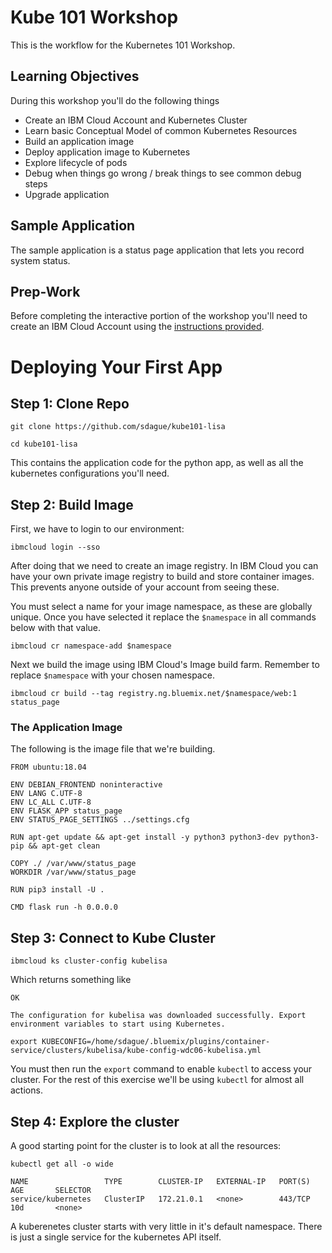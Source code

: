 # Kube 101 Workshop

<style>
    img {
        border: 2px #445588 solid;
    }
    section {
        width: 800px;
    }
    #banner {
        width: 100%;
    }
    nav {
        text-align: left;
    }
    li.tag-h3 {
        padding-left: 8px;
    }
    pre {
        background-color: inherit;
    }
    pre.highlight {
        background-color: #333333;
    }
    code.language-command:before {
        content: "> ";
    }
    code.language-command,
    code.language-output {
        background-color: inherit;
        color: inherit;
    }
</style>

This is the workflow for the Kubernetes 101 Workshop.

## Learning Objectives

During this workshop you'll do the following things

- Create an IBM Cloud Account and Kubernetes Cluster
- Learn basic Conceptual Model of common Kubernetes Resources
- Build an application image
- Deploy application image to Kubernetes
- Explore lifecycle of pods
- Debug when things go wrong / break things to see common debug steps
- Upgrade application

## Sample Application

The sample application is a status page application that lets you
record system status.

## Prep-Work

Before completing the interactive portion of the workshop you'll need
to create an IBM Cloud Account using the [instructions provided](index.html).

# Deploying Your First App

## Step 1: Clone Repo

```command
git clone https://github.com/sdague/kube101-lisa
```
```command
cd kube101-lisa
```

This contains the application code for the python app, as well as all
the kubernetes configurations you'll need.

## Step 2: Build Image

First, we have to login to our environment:

```command
ibmcloud login --sso
```

After doing that we need to create an image registry. In IBM Cloud you
can have your own private image registry to build and store container
images. This prevents anyone outside of your account from seeing
these.

You must select a name for your image namespace, as these are globally
unique. Once you have selected it replace the `$namespace` in all
commands below with that value.

```command
ibmcloud cr namespace-add $namespace
```

Next we build the image using IBM Cloud's Image build farm. Remember
to replace `$namespace` with your chosen namespace.

```command
ibmcloud cr build --tag registry.ng.bluemix.net/$namespace/web:1 status_page
```

### The Application Image

The following is the image file that we're building.

```docker
FROM ubuntu:18.04

ENV DEBIAN_FRONTEND noninteractive
ENV LANG C.UTF-8
ENV LC_ALL C.UTF-8
ENV FLASK_APP status_page
ENV STATUS_PAGE_SETTINGS ../settings.cfg

RUN apt-get update && apt-get install -y python3 python3-dev python3-pip && apt-get clean

COPY ./ /var/www/status_page
WORKDIR /var/www/status_page

RUN pip3 install -U .

CMD flask run -h 0.0.0.0
```

## Step 3: Connect to Kube Cluster

```command
ibmcloud ks cluster-config kubelisa
```

Which returns something like

```output
OK

The configuration for kubelisa was downloaded successfully. Export
environment variables to start using Kubernetes.

export KUBECONFIG=/home/sdague/.bluemix/plugins/container-service/clusters/kubelisa/kube-config-wdc06-kubelisa.yml
```

You must then run the `export` command to enable `kubectl` to access
your cluster. For the rest of this exercise we'll be using `kubectl`
for almost all actions.


## Step 4: Explore the cluster

A good starting point for the cluster is to look at all the resources:

```command
kubectl get all -o wide
```

```output
NAME                 TYPE        CLUSTER-IP   EXTERNAL-IP   PORT(S)   AGE       SELECTOR
service/kubernetes   ClusterIP   172.21.0.1   <none>        443/TCP   10d       <none>
```

A kuberenetes cluster starts with very little in it's default namespace. There is just a
single service for the kubernetes API itself.
